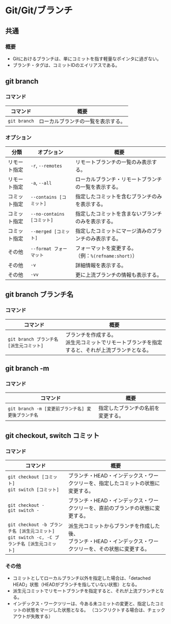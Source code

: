 # Git/Git/ブランチ

## 共通

### 概要

- Gitにおけるブランチは、単にコミットを指す軽量なポインタに過ぎない。
- ブランチ・タグは、コミットIDのエイリアスである。

## git branch

### コマンド

| コマンド     | 概要                               |
| ------------ | ---------------------------------- |
| `git branch` | ローカルブランチの一覧を表示する。 |

### オプション

| 分類         | オプション                 | 概要                                                     |
| ------------ | -------------------------- | -------------------------------------------------------- |
| リモート指定 | `-r`, `--remotes`          | リモートブランチの一覧のみ表示する。                     |
| リモート指定 | `-a`, `--all`              | ローカルブランチ・リモートブランチの一覧を表示する。     |
| コミット指定 | `--contains [コミット]`    | 指定したコミットを含むブランチのみを表示する。           |
| コミット指定 | `--no-contains [コミット]` | 指定したコミットを含まないブランチのみを表示する。       |
| コミット指定 | `--merged [コミット]`      | 指定したコミットにマージ済みのブランチのみ表示する。     |
| その他       | `--format フォーマット`    | フォーマットを変更する。<br />（例：`%(refname:short)`） |
| その他       | `-v`                       | 詳細情報を表示する。                                     |
| その他       | `-vv`                      | 更に上流ブランチの情報も表示する。                       |

## git branch ブランチ名

### コマンド

| コマンド                                 | 概要                                                         |
| ---------------------------------------- | ------------------------------------------------------------ |
| `git branch ブランチ名 [派生元コミット]` | ブランチを作成する。<br />派生元コミットでリモートブランチを指定すると、それが上流ブランチとなる。 |

## git branch -m

### コマンド

| コマンド                                            | 概要                               |
| --------------------------------------------------- | ---------------------------------- |
| `git branch -m [変更前ブランチ名] 変更後ブランチ名` | 指定したブランチの名前を変更する。 |

## git checkout, switch コミット

### コマンド

| コマンド                                                     | 概要                                                         |
| ------------------------------------------------------------ | ------------------------------------------------------------ |
| `git checkout [コミット]`<br />`git switch [コミット]`       | ブランチ・HEAD・インデックス・ワークツリーを、指定したコミットの状態に変更する。 |
| `git checkout -`<br />`git switch -`                         | ブランチ・HEAD・インデックス・ワークツリーを、直前のブランチの状態に変更する。 |
| `git checkout -b ブランチ名 [派生元コミット]`<br />`git switch -c, -C ブランチ名 [派生元コミット]` | 派生元コミットからブランチを作成した後、<br />ブランチ・HEAD・インデックス・ワークツリーを、その状態に変更する。 |

### その他

- コミットとしてローカルブランチ以外を指定した場合は、「detached HEAD」状態（HEADがブランチを指していない状態）となる。
- 派生元コミットでリモートブランチを指定すると、それが上流ブランチとなる。
- インデックス・ワークツリーは、今ある未コミットの変更と、指定したコミットの状態をマージした状態となる。
  （コンフリクトする場合は、チェックアウトが失敗する）
